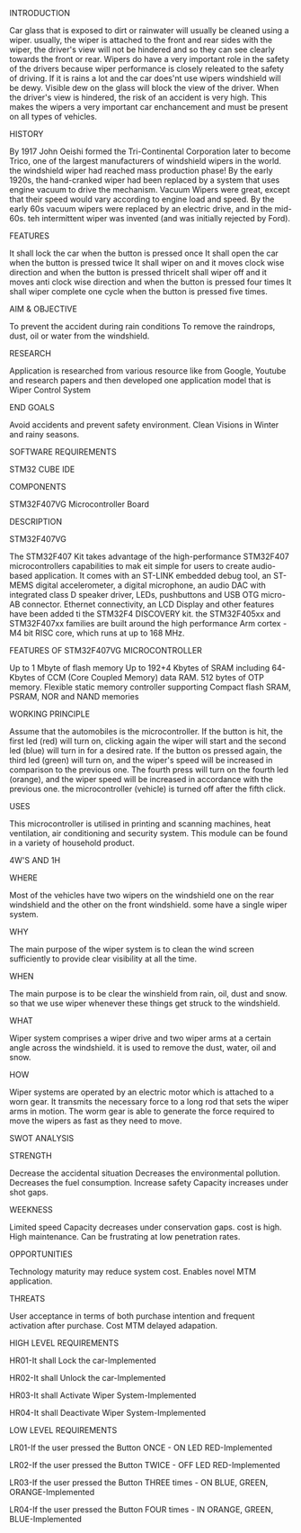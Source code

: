 INTRODUCTION

Car glass that is exposed to dirt or rainwater will usually be cleaned using a wiper. usually, the wiper is attached to the front and rear sides with the wiper, the driver's view will not be hindered and so they can see clearly towards the front or rear. Wipers do have a very important role in the safety of the drivers because wiper performance is closely releated to the safety of driving. If it is rains a lot and the car does'nt use wipers windshield will be dewy. Visible dew on the glass will block the view of the driver. When the driver's view is hindered, the risk of an accident is very high. This makes the wipers a very important car enchancement and must be present on all types of vehicles.

HISTORY

By 1917 John Oeishi formed the Tri-Continental Corporation later to become Trico, one of the largest manufacturers of windshield wipers in the world. the windshield wiper had reached mass production phase! By the early 1920s, the hand-cranked wiper had been replaced by a system that uses engine vacuum to drive the mechanism. Vacuum Wipers were great, except that their speed would vary according to engine load and speed. By the early 60s vacuum wipers were replaced by an electric drive, and in the mid-60s. teh intermittent wiper was invented (and was initially rejected by Ford).

FEATURES

It shall lock the car when the button is pressed once
It shall open the car when the button is pressed twice
It shall wiper on and it moves clock wise direction and when the button is pressed thriceIt shall wiper off and it moves anti clock wise direction and when the button is pressed four times
It shall wiper complete one cycle when the button is pressed five times.

AIM & OBJECTIVE

To prevent the accident during rain conditions
To remove the raindrops, dust, oil or water from the windshield.

RESEARCH

Application is researched from various resource like from Google, Youtube and research papers and then developed one application model that is Wiper Control System

END GOALS

Avoid accidents and prevent safety environment.
Clean Visions in Winter and rainy seasons.

SOFTWARE REQUIREMENTS

STM32 CUBE IDE

COMPONENTS

STM32F407VG Microcontroller Board

DESCRIPTION

STM32F407VG

The STM32F407 Kit takes advantage of the high-performance STM32F407 microcontrollers capabilities to mak eit simple for users to create audio-based application. It comes with an ST-LINK embedded debug tool, an ST-MEMS digital accelerometer, a digital microphone, an audio DAC with integrated class D speaker driver, LEDs, pushbuttons and USB OTG micro-AB connector. Ethernet connectivity, an LCD Display and other features have been added ti the STM32F4 DISCOVERY kit. the STM32F405xx and STM32F407xx families are built around the high performance Arm cortex -M4 bit RISC core, which runs at up to 168 MHz.

FEATURES OF STM32F407VG MICROCONTROLLER

Up to 1 Mbyte of flash memory
Up to 192+4 Kbytes of SRAM including 64-Kbytes of CCM (Core Coupled Memory) data RAM.
512 bytes of OTP memory.
Flexible static memory controller supporting Compact flash SRAM, PSRAM, NOR and NAND memories

WORKING PRINCIPLE

Assume that the automobiles is the microcontroller. If the button is hit, the first led (red) will turn on, clicking again the wiper will start and the second led (blue) will turn in for a desired rate. If the button os pressed again, the third led (green) will turn on, and the wiper's speed will be increased in comparison to the previous one. The fourth press will turn on the fourth led (orange), and the wiper speed will be increased in accordance with the previous one. the microcontroller (vehicle) is turned off after the fifth click.

USES

This microcontroller is utilised in printing and scanning machines, heat ventilation, air conditioning and security system.
This module can be found in a variety of household product.

4W'S AND 1H

WHERE

Most of the vehicles have two wipers on the windshield one on the rear windshield and the other on the front windshield. some have a single wiper system.

WHY

The main purpose of the wiper system is to clean the wind screen sufficiently to provide clear visibility at all the time.

WHEN

The main purpose is to be clear the winshield from rain, oil, dust and snow. so that we use wiper whenever these things get struck to the windshield.

WHAT

Wiper system comprises a wiper drive and two wiper arms at a certain angle across the windshield. it is used to remove the dust, water, oil and snow.

HOW

Wiper systems are operated by an electric motor which is attached to a worn gear. It transmits the necessary force to a long rod that sets the wiper arms in motion. The worm gear is able to generate the force required to move the wipers as fast as they need to move.

SWOT ANALYSIS

STRENGTH

Decrease the accidental situation
Decreases the environmental pollution.
Decreases the fuel consumption.
Increase safety
Capacity increases under shot gaps.

WEEKNESS

Limited speed
Capacity decreases under conservation gaps.
cost is high.
High maintenance.
Can be frustrating at low penetration rates.

OPPORTUNITIES

Technology maturity may reduce system cost.
Enables novel MTM application.

THREATS

User acceptance in terms of both purchase intention and frequent activation after purchase.
Cost
MTM delayed adapation.

HIGH LEVEL REQUIREMENTS

HR01-It shall Lock the car-Implemented

HR02-It shall Unlock the car-Implemented

HR03-It shall Activate Wiper System-Implemented

HR04-It shall Deactivate Wiper System-Implemented

LOW LEVEL REQUIREMENTS

LR01-If the user pressed the Button ONCE - ON LED RED-Implemented

LR02-If the user pressed the Button TWICE - OFF LED RED-Implemented

LR03-If the user pressed the Button THREE times - ON BLUE, GREEN, ORANGE-Implemented

LR04-If the user pressed the Button FOUR times - IN ORANGE, GREEN, BLUE-Implemented
